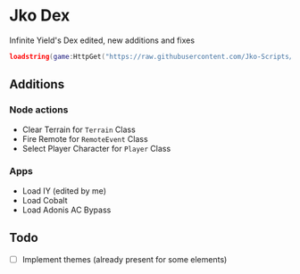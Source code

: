 # Jko Dex
Infinite Yield's Dex edited, new additions and fixes

```lua
loadstring(game:HttpGet("https://raw.githubusercontent.com/Jko-Scripts/JkoDex/main/Source.luau"))()
```

## Additions

### Node actions

- Clear Terrain for ```Terrain``` Class
- Fire Remote for ```RemoteEvent``` Class
- Select Player Character for ```Player``` Class

 ### Apps

 - Load IY (edited by me)
 - Load Cobalt
 - Load Adonis AC Bypass

## Todo

- [ ] Implement themes (already present for some elements)
